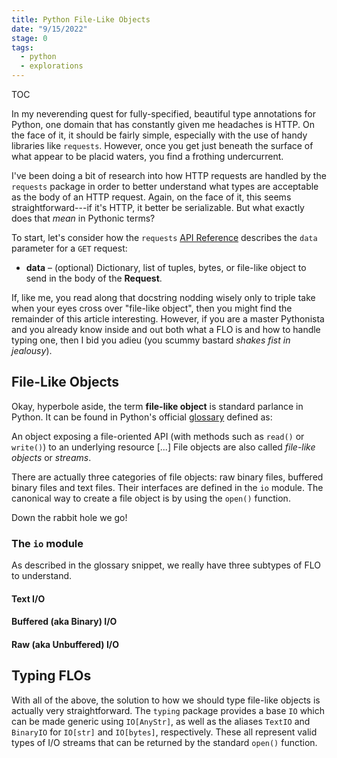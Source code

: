 ```yaml
---
title: Python File-Like Objects
date: "9/15/2022"
stage: 0
tags:
  - python
  - explorations
---
```


<script lang="ts">
  import EmphasisBox from '$lib/components/EmphasisBox.svelte';
  import ProgressBlock from '$lib/components/ProgressBlock.svelte';
  import StickyNav from '$lib/components/StickyNav.svelte';
  import { page } from '$app/stores';
</script>

<StickyNav page={$page}>

TOC

</StickyNav>

In my neverending quest for fully-specified, beautiful type annotations for Python, one domain that has constantly given me headaches is HTTP. On the face of it, it should be fairly simple, especially with the use of handy libraries like `requests`. However, once you get just beneath the surface of what appear to be placid waters, you find a frothing undercurrent.

I've been doing a bit of research into how HTTP requests are handled by the `requests` package in order to better understand what types are acceptable as the body of an HTTP request. Again, on the face of it, this seems straightforward---if it's HTTP, it better be serializable. But what exactly does that *mean* in Pythonic terms?

To start, let's consider how the `requests` [API Reference](https://requests.readthedocs.io/en/latest/api/) describes the `data` parameter for a `GET` request:

- **data** – (optional) Dictionary, list of tuples, bytes, or file-like object to send in the body of the **Request**.

If, like me, you read along that docstring nodding wisely only to triple take when your eyes cross over "file-like object", then you might find the remainder of this article interesting. However, if you are a master Pythonista and you already know inside and out both what a FLO is and how to handle typing one, then I bid you adieu (you scummy bastard *shakes fist in jealousy*).


## File-Like Objects

Okay, hyperbole aside, the term **file-like object** is standard parlance in Python. It can be found in Python's official [glossary](https://docs.python.org/3/glossary.html#term-file-object) defined as:


<EmphasisBox title="File-Like Object">

  An object exposing a file-oriented API (with methods such as `read()` or `write()`) to an underlying resource [...] File objects are also called *file-like objects* or *streams*.

  There are actually three categories of file objects: raw binary files, buffered binary files and text files. Their interfaces are defined in the `io` module. The canonical way to create a file object is by using the `open()` function.

</EmphasisBox>

Down the rabbit hole we go!

<ProgressBlock />

### The `io` module

As described in the glossary snippet, we really have three subtypes of FLO to understand.

#### Text I/O

#### Buffered (aka Binary) I/O

#### Raw (aka Unbuffered) I/O

## Typing FLOs

With all of the above, the solution to how we should type file-like objects is actually very straightforward. The `typing` package provides a base `IO` which can be made generic using `IO[AnyStr]`, as well as the aliases `TextIO` and `BinaryIO` for `IO[str]` and `IO[bytes]`, respectively. These all represent valid types of I/O streams that can be returned by the standard `open()` function.
